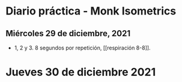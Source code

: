 # Diario práctica - Monk Isometrics
## Miércoles 29 de diciembre, 2021
- 1, 2 y 3. 8 segundos por repetición, [[respiración 8-8]].

# Jueves 30 de diciembre 2021
